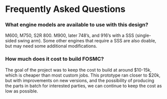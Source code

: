 # Frequently Asked Questions

### What engine models are available to use with this design?
M600, M750, S2R 800. M900, later 748’s, and 916’s with a SSS (single-sided swing arm). Some other engines that require a SSS are also doable, but may need some additional modifications.

### How much does it cost to build FOSMC?
The goal of the project was to keep the cost to build at around $10-15k, which is cheaper than most custom jobs. This prototype ran closer to $20k, but with improvements on new versions, and the possibility of producing the parts in batch for interested parties, we can continue to keep the cost as low as possible.



